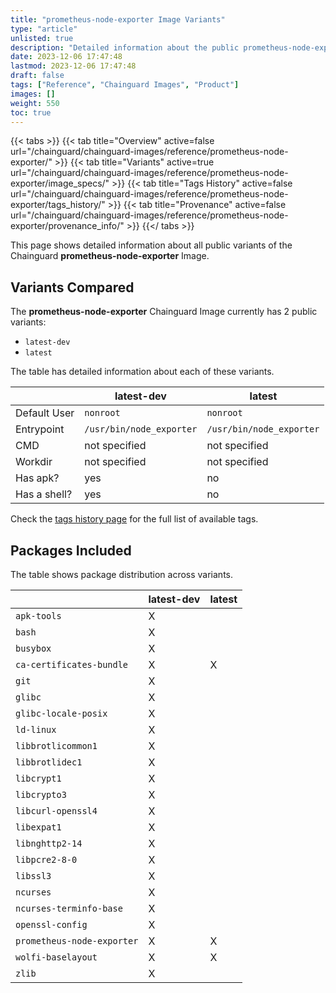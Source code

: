 ```yaml
---
title: "prometheus-node-exporter Image Variants"
type: "article"
unlisted: true
description: "Detailed information about the public prometheus-node-exporter Chainguard Image variants"
date: 2023-12-06 17:47:48
lastmod: 2023-12-06 17:47:48
draft: false
tags: ["Reference", "Chainguard Images", "Product"]
images: []
weight: 550
toc: true
---
```


{{< tabs >}}
{{< tab title="Overview" active=false url="/chainguard/chainguard-images/reference/prometheus-node-exporter/" >}}
{{< tab title="Variants" active=true url="/chainguard/chainguard-images/reference/prometheus-node-exporter/image_specs/" >}}
{{< tab title="Tags History" active=false url="/chainguard/chainguard-images/reference/prometheus-node-exporter/tags_history/" >}}
{{< tab title="Provenance" active=false url="/chainguard/chainguard-images/reference/prometheus-node-exporter/provenance_info/" >}}
{{</ tabs >}}

This page shows detailed information about all public variants of the Chainguard **prometheus-node-exporter** Image.

## Variants Compared
The **prometheus-node-exporter** Chainguard Image currently has 2 public variants: 

- `latest-dev`
- `latest`

The table has detailed information about each of these variants.

|              | latest-dev               | latest                   |
|--------------|--------------------------|--------------------------|
| Default User | `nonroot`                | `nonroot`                |
| Entrypoint   | `/usr/bin/node_exporter` | `/usr/bin/node_exporter` |
| CMD          | not specified            | not specified            |
| Workdir      | not specified            | not specified            |
| Has apk?     | yes                      | no                       |
| Has a shell? | yes                      | no                       |

Check the [tags history page](/chainguard/chainguard-images/reference/prometheus-node-exporter/tags_history/) for the full list of available tags.

## Packages Included
The table shows package distribution across variants.

|                            | latest-dev | latest |
|----------------------------|------------|--------|
| `apk-tools`                | X          |        |
| `bash`                     | X          |        |
| `busybox`                  | X          |        |
| `ca-certificates-bundle`   | X          | X      |
| `git`                      | X          |        |
| `glibc`                    | X          |        |
| `glibc-locale-posix`       | X          |        |
| `ld-linux`                 | X          |        |
| `libbrotlicommon1`         | X          |        |
| `libbrotlidec1`            | X          |        |
| `libcrypt1`                | X          |        |
| `libcrypto3`               | X          |        |
| `libcurl-openssl4`         | X          |        |
| `libexpat1`                | X          |        |
| `libnghttp2-14`            | X          |        |
| `libpcre2-8-0`             | X          |        |
| `libssl3`                  | X          |        |
| `ncurses`                  | X          |        |
| `ncurses-terminfo-base`    | X          |        |
| `openssl-config`           | X          |        |
| `prometheus-node-exporter` | X          | X      |
| `wolfi-baselayout`         | X          | X      |
| `zlib`                     | X          |        |

